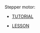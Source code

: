 Stepper motor:

- [TUTORIAL](https://www.youtube.com/watch?v=LUbhPKBL_IU)

- [LESSON](https://learn.adafruit.com/adafruits-raspberry-pi-lesson-10-stepper-motors/overview)
